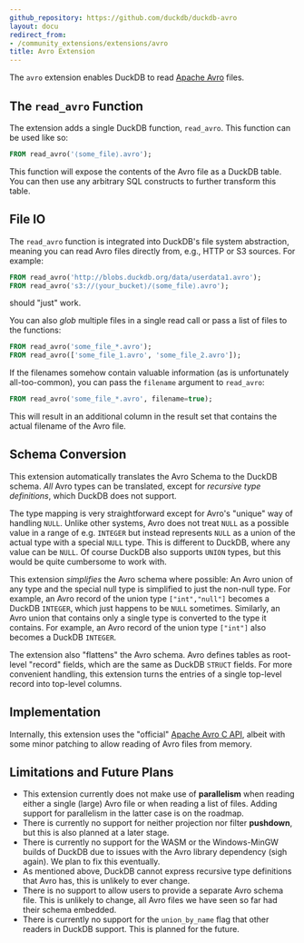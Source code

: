 ```yaml
---
github_repository: https://github.com/duckdb/duckdb-avro
layout: docu
redirect_from:
- /community_extensions/extensions/avro
title: Avro Extension
---
```


The `avro` extension enables DuckDB to read [Apache Avro](https://avro.apache.org) files.

## The `read_avro` Function

The extension adds a single DuckDB function, `read_avro`. This function can be used like so:

```sql
FROM read_avro('⟨some_file⟩.avro');
```

This function will expose the contents of the Avro file as a DuckDB table. You can then use any arbitrary SQL constructs to further transform this table.

## File IO

The `read_avro` function is integrated into DuckDB's file system abstraction, meaning you can read Avro files directly from, e.g., HTTP or S3 sources. For example:

```sql
FROM read_avro('http://blobs.duckdb.org/data/userdata1.avro');
FROM read_avro('s3://⟨your_bucket⟩/⟨some_file⟩.avro');
```

should "just" work.

You can also *glob* multiple files in a single read call or pass a list of files to the functions:

```sql
FROM read_avro('some_file_*.avro');
FROM read_avro(['some_file_1.avro', 'some_file_2.avro']);
```

If the filenames somehow contain valuable information (as is unfortunately all-too-common), you can pass the `filename` argument to `read_avro`:

```sql
FROM read_avro('some_file_*.avro', filename=true);
```

This will result in an additional column in the result set that contains the actual filename of the Avro file. 

## Schema Conversion

This extension automatically translates the Avro Schema to the DuckDB schema. *All* Avro types can be translated, except for *recursive type definitions*, which DuckDB does not support.

The type mapping is very straightforward except for Avro's "unique" way of handling `NULL`. Unlike other systems, Avro does not treat `NULL` as a possible value in a range of e.g. `INTEGER` but instead represents `NULL` as a union of the actual type with a special `NULL` type. This is different to DuckDB, where any value can be `NULL`. Of course DuckDB also supports `UNION` types, but this would be quite cumbersome to work with.

This extension *simplifies* the Avro schema where possible: An Avro union of any type and the special null type is simplified to just the non-null type. For example, an Avro record of the union type `["int","null"]` becomes a DuckDB `INTEGER`, which just happens to be `NULL` sometimes. Similarly, an Avro union that contains only a single type is converted to the type it contains. For example, an Avro record of the union type `["int"]` also becomes a DuckDB `INTEGER`.

The extension also "flattens" the Avro schema. Avro defines tables as root-level "record" fields, which are the same as DuckDB `STRUCT` fields. For more convenient handling, this extension turns the entries of a single top-level record into top-level columns.

## Implementation

Internally, this extension uses the "official" [Apache Avro C API](https://avro.apache.org/docs/++version++/api/c/), albeit with some minor patching to allow reading of Avro files from memory.

## Limitations and Future Plans

* This extension currently does not make use of **parallelism** when reading either a single (large) Avro file or when reading a list of files. Adding support for parallelism in the latter case is on the roadmap. 
* There is currently no support for neither projection nor filter **pushdown**, but this is also planned at a later stage.
* There is currently no support for the WASM or the Windows-MinGW builds of DuckDB due to issues with the Avro library dependency (sigh again). We plan to fix this eventually.
* As mentioned above, DuckDB cannot express recursive type definitions that Avro has, this is unlikely to ever change.
* There is no support to allow users to provide a separate Avro schema file. This is unlikely to change, all Avro files we have seen so far had their schema embedded.
* There is currently no support for the `union_by_name` flag that other readers in DuckDB support. This is planned for the future.
